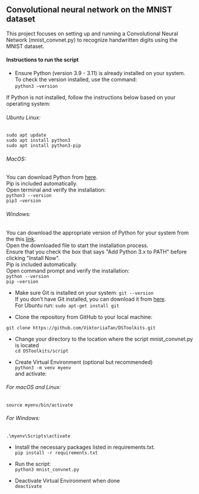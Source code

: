 ## Convolutional neural network on the MNIST dataset

This project focuses on setting up and running a Convolutional Neural Network (mnist_convnet.py) to recognize handwritten digits using the MNIST dataset.

#### Instructions to run the script

- Ensure Python (version 3.9 - 3.11) is already installed on your system.   
To check the version installed, use the command:  
`python3 –version`  

If Python is not installed, follow the instructions below based on your operating system:  
###### Ubuntu Linux:

`sudo apt update`  
`sudo apt install python3`  
`sudo apt install python3-pip`  

###### MacOS:
You can download Python from [here](https://www.python.org/downloads/macos/).   
Pip is included automatically.  
Open terminal and verify the installation:  
`python3 --version`  
`pip3 –version`  

###### Windows:
You can download the appropriate version of Python for your system from the this [link](https://www.python.org/downloads/windows/).  
Open the downloaded file to start the installation process.  
Ensure that you check the box that says "Add Python 3.x to PATH" before clicking "Install Now".  
Pip is included automatically.  
Open command prompt and verify the installation:  
`python --version`  
`pip –version`  

- Make sure Git is installed on your system: `git --version`  
If you don’t have Git installed, you can download it from [here](https://git-scm.com/downloads).  
For Ubuntu run: `sudo apt-get install git`  

- Clone the repository from GitHub to your local machine:  

`git clone https://github.com/ViktoriiaTan/DSToolkits.git`  

- Change your directory to the location where the script mnist_convnet.py is located  
`cd DSToolkits/script`  

- Create Virtual Environment (optional but recommended)  
`python3 -m venv myenv`  
and activate:  

###### For macOS and Linux: 
`source myenv/bin/activate`  

###### For Windows:
`.\myenv\Scripts\activate`  

- Install the necessary packages listed in requirements.txt.  
`pip install -r requirements.txt`  

- Run the script:  
`python3 mnist_convnet.py`  

- Deactivate Virtual Environment when done  
`deactivate`
